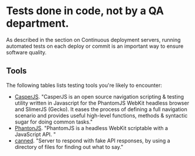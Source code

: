 # Tests done in code, not by a QA department.

As described in the section on Continuous deployment servers, running automated tests on each deploy or commit is an important way to ensure software quality.

## Tools

The following tables lists testing tools you're likely to encounter:

* [CasperJS](http://casperjs.org/).  "CasperJS is an open source navigation scripting & testing utility written in Javascript for the PhantomJS WebKit headless browser and SlimerJS (Gecko). It eases the process of defining a full navigation scenario and provides useful high-level functions, methods & syntactic sugar for doing common tasks."
* [PhantonJS](http://phantomjs.org/). "PhantomJS is a headless WebKit scriptable with a JavaScript API. "
* [canned](https://github.com/sideshowcoder/canned). "Server to respond with fake API responses, by using a directory of files for finding out what to say."